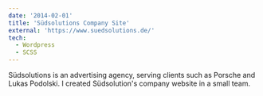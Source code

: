 ```yaml
---
date: '2014-02-01'
title: 'Südsolutions Company Site'
external: 'https://www.suedsolutions.de/'
tech:
  - Wordpress
  - SCSS
---
```


Südsolutions is an advertising agency, serving clients such as Porsche and Lukas Podolski. I created Südsolution's company website in a small team.
